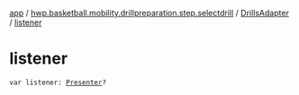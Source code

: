 [app](../../index.md) / [hwp.basketball.mobility.drillpreparation.step.selectdrill](../index.md) / [DrillsAdapter](index.md) / [listener](.)

# listener

`var listener: `[`Presenter`](../-drills-contract/-presenter/index.md)`?`